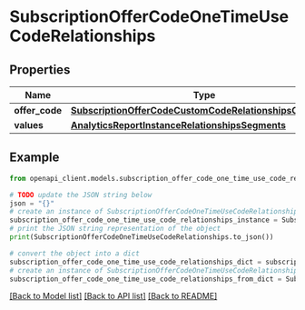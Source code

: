 # SubscriptionOfferCodeOneTimeUseCodeRelationships


## Properties

Name | Type | Description | Notes
------------ | ------------- | ------------- | -------------
**offer_code** | [**SubscriptionOfferCodeCustomCodeRelationshipsOfferCode**](SubscriptionOfferCodeCustomCodeRelationshipsOfferCode.md) |  | [optional] 
**values** | [**AnalyticsReportInstanceRelationshipsSegments**](AnalyticsReportInstanceRelationshipsSegments.md) |  | [optional] 

## Example

```python
from openapi_client.models.subscription_offer_code_one_time_use_code_relationships import SubscriptionOfferCodeOneTimeUseCodeRelationships

# TODO update the JSON string below
json = "{}"
# create an instance of SubscriptionOfferCodeOneTimeUseCodeRelationships from a JSON string
subscription_offer_code_one_time_use_code_relationships_instance = SubscriptionOfferCodeOneTimeUseCodeRelationships.from_json(json)
# print the JSON string representation of the object
print(SubscriptionOfferCodeOneTimeUseCodeRelationships.to_json())

# convert the object into a dict
subscription_offer_code_one_time_use_code_relationships_dict = subscription_offer_code_one_time_use_code_relationships_instance.to_dict()
# create an instance of SubscriptionOfferCodeOneTimeUseCodeRelationships from a dict
subscription_offer_code_one_time_use_code_relationships_from_dict = SubscriptionOfferCodeOneTimeUseCodeRelationships.from_dict(subscription_offer_code_one_time_use_code_relationships_dict)
```
[[Back to Model list]](../README.md#documentation-for-models) [[Back to API list]](../README.md#documentation-for-api-endpoints) [[Back to README]](../README.md)


